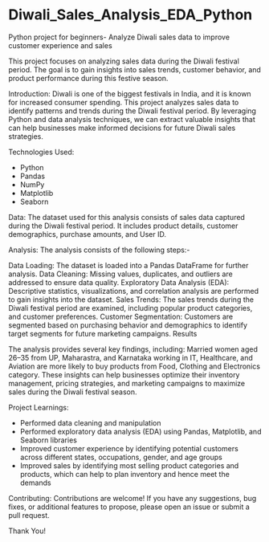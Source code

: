 # Diwali_Sales_Analysis_EDA_Python
Python project for beginners- Analyze Diwali sales data to improve customer experience and sales

This project focuses on analyzing sales data during the Diwali festival period. The goal is to gain insights into sales trends, customer behavior, and product performance during this festive season.

Introduction:
Diwali is one of the biggest festivals in India, and it is known for increased consumer spending. This project analyzes sales data to identify patterns and trends during the Diwali festival period. By leveraging Python and data analysis techniques, we can extract valuable insights that can help businesses make informed decisions for future Diwali sales strategies.

Technologies Used:
* Python
* Pandas
* NumPy
* Matplotlib
* Seaborn

Data:
The dataset used for this analysis consists of sales data captured during the Diwali festival period. It includes product details, customer demographics, purchase amounts, and User ID.

Analysis:
The analysis consists of the following steps:-

Data Loading: The dataset is loaded into a Pandas DataFrame for further analysis.
Data Cleaning: Missing values, duplicates, and outliers are addressed to ensure data quality.
Exploratory Data Analysis (EDA): Descriptive statistics, visualizations, and correlation analysis are performed to gain insights into the dataset.
Sales Trends: The sales trends during the Diwali festival period are examined, including popular product categories, and customer preferences.
Customer Segmentation: Customers are segmented based on purchasing behavior and demographics to identify target segments for future marketing campaigns.
Results

The analysis provides several key findings, including:
Married women aged 26–35 from UP, Maharastra, and Karnataka working in IT, Healthcare, and Aviation are more likely to buy products from Food, Clothing and Electronics category.
These insights can help businesses optimize their inventory management, pricing strategies, and marketing campaigns to maximize sales during the Diwali festival season.

Project Learnings:

* Performed data cleaning and manipulation
* Performed exploratory data analysis (EDA) using Pandas, Matplotlib, and Seaborn libraries 
* Improved customer experience by identifying potential customers across different states, occupations, gender, and age groups
* Improved sales by identifying most selling product categories and products, which can help to plan inventory and hence meet the demands

Contributing:
Contributions are welcome! If you have any suggestions, bug fixes, or additional features to propose, please open an issue or submit a pull request.

Thank You!







